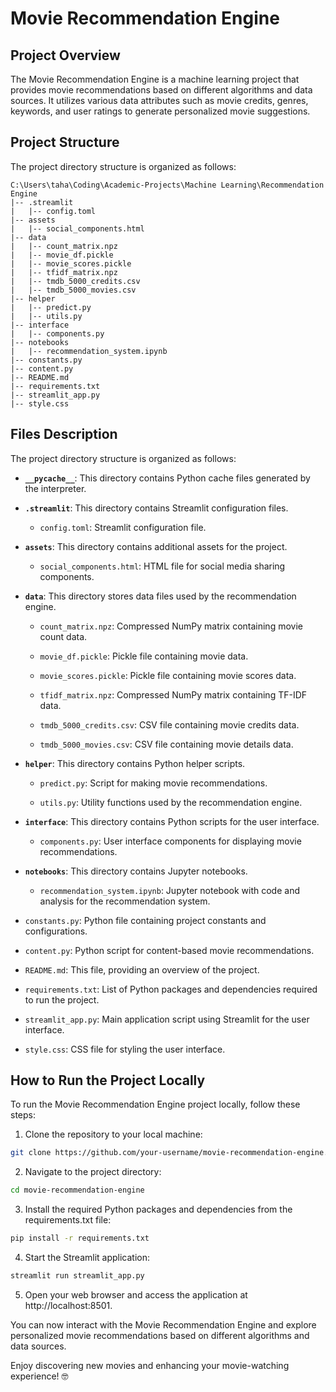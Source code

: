 # Movie Recommendation Engine

## Project Overview

The Movie Recommendation Engine is a machine learning project that provides movie recommendations based on different algorithms and data sources. It utilizes various data attributes such as movie credits, genres, keywords, and user ratings to generate personalized movie suggestions.

## Project Structure

The project directory structure is organized as follows:

```plaintext
C:\Users\taha\Coding\Academic-Projects\Machine Learning\Recommendation Engine
|-- .streamlit
|   |-- config.toml
|-- assets
|   |-- social_components.html
|-- data
|   |-- count_matrix.npz
|   |-- movie_df.pickle
|   |-- movie_scores.pickle
|   |-- tfidf_matrix.npz
|   |-- tmdb_5000_credits.csv
|   |-- tmdb_5000_movies.csv
|-- helper
|   |-- predict.py
|   |-- utils.py
|-- interface
|   |-- components.py
|-- notebooks
|   |-- recommendation_system.ipynb
|-- constants.py
|-- content.py
|-- README.md
|-- requirements.txt
|-- streamlit_app.py
|-- style.css
```

## Files Description

The project directory structure is organized as follows:

- **`__pycache__`**: This directory contains Python cache files generated by the interpreter.

- **`.streamlit`**: This directory contains Streamlit configuration files.

  - `config.toml`: Streamlit configuration file.

- **`assets`**: This directory contains additional assets for the project.

  - `social_components.html`: HTML file for social media sharing components.

- **`data`**: This directory stores data files used by the recommendation engine.

  - `count_matrix.npz`: Compressed NumPy matrix containing movie count data.
  
  - `movie_df.pickle`: Pickle file containing movie data.
  
  - `movie_scores.pickle`: Pickle file containing movie scores data.
  
  - `tfidf_matrix.npz`: Compressed NumPy matrix containing TF-IDF data.
  
  - `tmdb_5000_credits.csv`: CSV file containing movie credits data.
  
  - `tmdb_5000_movies.csv`: CSV file containing movie details data.

- **`helper`**: This directory contains Python helper scripts.

  - `predict.py`: Script for making movie recommendations.
  
  - `utils.py`: Utility functions used by the recommendation engine.

- **`interface`**: This directory contains Python scripts for the user interface.

  - `components.py`: User interface components for displaying movie recommendations.

- **`notebooks`**: This directory contains Jupyter notebooks.

  - `recommendation_system.ipynb`: Jupyter notebook with code and analysis for the recommendation system.

- `constants.py`: Python file containing project constants and configurations.

- `content.py`: Python script for content-based movie recommendations.

- `README.md`: This file, providing an overview of the project.

- `requirements.txt`: List of Python packages and dependencies required to run the project.

- `streamlit_app.py`: Main application script using Streamlit for the user interface.

- `style.css`: CSS file for styling the user interface.

## How to Run the Project Locally

To run the Movie Recommendation Engine project locally, follow these steps:

1. Clone the repository to your local machine:

```bash
git clone https://github.com/your-username/movie-recommendation-engine.git
``` 

2. Navigate to the project directory:

```bash
cd movie-recommendation-engine
```

3. Install the required Python packages and dependencies from the requirements.txt file:

 ```bash
pip install -r requirements.txt
```

4. Start the Streamlit application:

 ```bash
streamlit run streamlit_app.py
```
5. Open your web browser and access the application at http://localhost:8501.

You can now interact with the Movie Recommendation Engine and explore personalized movie recommendations based on different algorithms and data sources.

Enjoy discovering new movies and enhancing your movie-watching experience! 🤓

